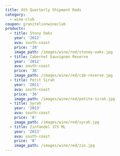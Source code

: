 ```yaml
---
title: 4th Quarterly Shipment Reds
category:
  - wine-club
coupon: granitelionwineclub
products:
  - title: Stony Oaks
    year: '2012'
    ava: south-coast
    price: '28'
    image_path: /images/wine/red/stoney-oaks.jpg
  - title: Cabernet Sauvignon Reserve
    year: '2012'
    ava: south-coast
    price: '36'
    image_path: /images/wine/red/cab-reserve.jpg
  - title: Petit Sirah
    year: '2011'
    ava: south-coast
    price: '36'
    image_path: /images/wine/red/petite-sirah.jpg
  - title: Syrah
    year: '2013'
    ava: south-coast
    price: '0'
    image_path: /images/wine/red/syrah.jpg
  - title: Zinfandel 375 ML
    year: '2013'
    ava: south-coast
    price: '0'
    image_path: /images/wine/red/zin.jpg
---
```



